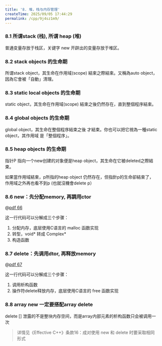 ```yaml
---
title: '8. 堆，栈与内存管理'
createTime: 2025/09/05 17:44:29
permalink: /cpp/9j4sz1m9/
---
```


### 8.1 所谓stack (栈), 所谓 heap (堆)

普通变量存放于栈区，关键字 new 开辟出的变量存放于堆区。

### 8.2 stack objects 的生命期

所谓stack object，其生命在作用域(scope) 結束之際結束。又稱為auto object，因為它會被「自動」清理。

### 8.3 static local objects 的生命期

static object，其生命在作用域(scope) 結束之後仍然存在，直到整個程序結束。

### 8.4 global objects 的生命期

global object，其生命在整個程序結束之後
才結束。你也可以把它視為一種static object，其作用域
是「整個程序」。

### 8.5 heap objects 的生命期

指针P 指向一个new创建的对象便是heap object，其生命在它被deleted之際結束。

如果當作用域結束，p所指的heap object 仍然存在，但指針p的生命卻結束了，作用域之外再也看不到p (也就沒機會delete p）

### 8.6 new：先分配memory, 再調用ctor

@[pdf 66](https://oss.ajohn.top/blog/pdf/oop1.pdf)

这一行代码可以分解成三个步骤：
1. 分配内存，底层使用C语言的 malloc 函数实现
2. 转型，void* 转成 Complex*
3. 构造函数

### 8.7 delete：先调用dtor, 再释放memory

@[pdf 67](https://oss.ajohn.top/blog/pdf/oop1.pdf)

这一行代码可以分解成三个步骤：
1. 调用析构函数
2. 操作符delete释放内存，底层使用C语言的 free 函数实现


### 8.8 array new 一定要搭配array delete

delete [] 泄露的不是整块内存空间，而是array内部元素的析构函数只会被调用一次

>详情见《Effective C++》条款16：成对使用 new 和 delete 时要采取相同形式

